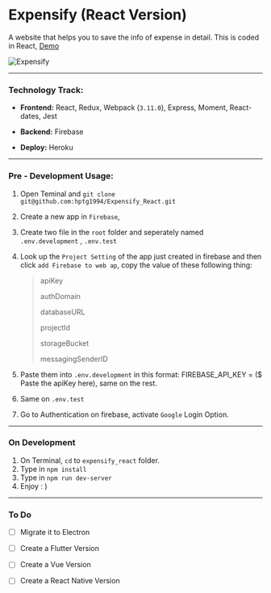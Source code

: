# Expensify (React Version)

A website that helps you to save the info of expense in detail. This is coded in React, [Demo](<https://expensify-hptg.herokuapp.com/>)



![Expensify](resources/Expensify.png)

****

### Technology Track:

* **Frontend:** React, Redux, Webpack (`3.11.0`), Express, Moment, React-dates, Jest

* **Backend:** Firebase

* **Deploy:** Heroku

****

### Pre - Development Usage:

1. Open Teminal and `git clone git@github.com:hptg1994/Expensify_React.git`

2. Create a new app in `Firebase`,

3. Create two file in the `root` folder and seperately named  `.env.development` , `.env.test`

4. Look up the `Project Setting` of the app just created in firebase and then click `add Firebase to web ap`, copy the value of these following thing:

   > apiKey
   >
   > authDomain
   >
   > databaseURL
   >
   > projectId
   >
   > storageBucket
   >
   > messagingSenderID

5. Paste them into `.env.development` in this format: FIREBASE_API_KEY = ($ Paste the apiKey here), same on the rest.

6. Same on `.env.test`

7. Go to Authentication on firebase, activate `Google` Login Option.
****

### On Development 

1. On Terminal, `cd` to `expensify_react` folder.
2. Type in `npm install`
3. Type in `npm run dev-server`
4. Enjoy : )
****
### To Do

- [ ] Migrate it to Electron 

- [ ] Create a Flutter Version 

- [ ] Create a Vue Version

- [ ] Create a React Native Version